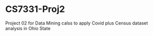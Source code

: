 # CS7331-Proj2
Project 02 for Data Mining calss to apply Covid plus Census dataset analysis in Ohio State
